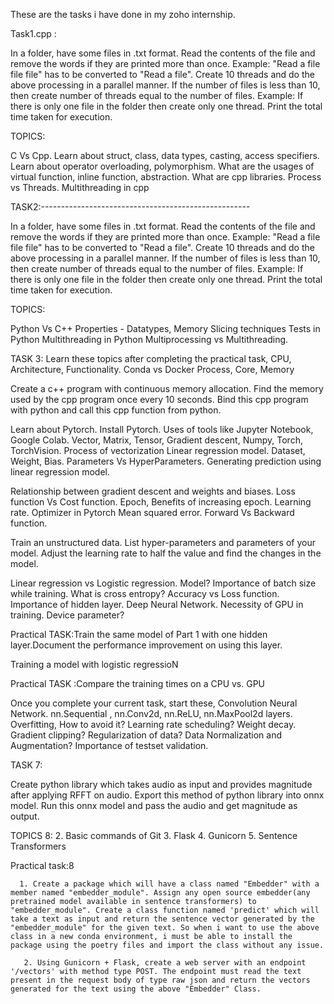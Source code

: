 These are the tasks i have done in my zoho internship.


Task1.cpp :

In a folder, have some files in .txt format. Read the contents of the file and remove the words if they are printed more than once. Example: "Read a file file file" has to be converted to "Read a file". Create 10 threads and do the above processing in a parallel manner. If the number of files is less than 10, then create number of threads equal to the number of files. Example: If there is only one file in the folder then create only one thread. Print the total time taken for execution.

TOPICS:

C Vs Cpp.
Learn about struct, class, data types, casting, access specifiers.
Learn about operator overloading, polymorphism.
What are the usages of virtual function, inline function, abstraction.
What are cpp libraries.
Process vs Threads.
Multithreading in cpp



TASK2:----------------------------------------------------

In a folder, have some files in .txt format. Read the contents of the file and remove the words if they are printed more than once. Example: "Read a file file file" has to be converted to "Read a file". Create 10 threads and do the above processing in a parallel manner. If the number of files is less than 10, then create number of threads equal to the number of files. Example: If there is only one file in the folder then create only one thread. Print the total time taken for execution.

TOPICS:

Python Vs C++
Properties - Datatypes, Memory 
Slicing techniques
Tests in Python
Multithreading in Python
Multiprocessing vs Multithreading.
      

 TASK 3:
Learn these topics after completing the practical task,
CPU, Architecture, Functionality.
Conda vs Docker
Process, Core, Memory


Create a c++ program with continuous memory allocation.
Find the memory used by the cpp program once every 10 seconds.
Bind this cpp program with python and call this cpp function from python.



Learn about Pytorch. Install Pytorch. Uses of tools like Jupyter Notebook, Google Colab.
Vector, Matrix, Tensor, Gradient descent, Numpy, Torch, TorchVision.
Process of vectorization
Linear regression model.
Dataset, Weight, Bias. Parameters Vs HyperParameters.
Generating prediction using linear regression model.


Relationship between gradient descent and weights and biases.
Loss function Vs Cost function.
Epoch, Benefits of increasing epoch.
Learning rate.
Optimizer in Pytorch
Mean squared error.
Forward Vs Backward function.

Train an unstructured data. List hyper-parameters and parameters of your model. Adjust the learning rate to half the value and find the changes in the model.



Linear regression vs Logistic regression. Model?
Importance of batch size while training.
What is cross entropy? Accuracy vs Loss function. 
Importance of hidden layer. Deep Neural Network.
Necessity of GPU in training. Device parameter? 


Practical TASK:Train the same model of Part 1 with one hidden layer.Document the performance improvement on using this layer.

Training a model with logistic regressioN

Practical TASK :Compare the training times on a CPU vs. GPU



Once you complete your current task, start these,
Convolution Neural Network. nn.Sequential , nn.Conv2d, nn.ReLU, nn.MaxPool2d layers.
Overfitting, How to avoid it? Learning rate scheduling? Weight decay. Gradient clipping?
Regularization of data? Data Normalization and Augmentation?
Importance of testset validation. 



TASK 7:

Create python library which takes audio as input and provides magnitude after applying RFFT on audio.
Export this method of python library into onnx model.
Run this onnx model and pass the audio and get magnitude as output.




 TOPICS 8:
      2. Basic commands of Git
      3. Flask
      4. Gunicorn
      5. Sentence Transformers

Practical task:8

      1. Create a package which will have a class named "Embedder" with a member named "embedder_module". Assign any open source embedder(any pretrained model available in sentence transformers) to "embedder_module". Create a class function named 'predict' which will take a text as input and return the sentence vector generated by the "embedder_module" for the given text. So when i want to use the above class in a new conda environment, i must be able to install the package using the poetry files and import the class without any issue.

       2. Using Gunicorn + Flask, create a web server with an endpoint '/vectors' with method type POST. The endpoint must read the text present in the request body of type raw json and return the vectors generated for the text using the above "Embedder" Class.

